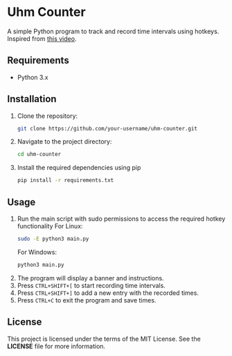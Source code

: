 # Uhm Counter

A simple Python program to track and record time intervals using hotkeys. Inspired from [this video](https://www.youtube.com/watch?v=anSjZS63T7s).

## Requirements
- Python 3.x

## Installation

1. Clone the repository:

   ```bash
   git clone https://github.com/your-username/uhm-counter.git
   ```
2. Navigate to the project directory:
   ```bash
   cd uhm-counter
   ```
3. Install the required dependencies using pip
   ```bash
   pip install -r requirements.txt
   ```

## Usage

1. Run the main script with sudo permissions to access the required hotkey functionality
   For Linux:
      ```bash
      sudo -E python3 main.py
      ```
   For Windows:
      ```bash
      python3 main.py
      ```
3. The program will display a banner and instructions.
4. Press `CTRL+SHIFT+[` to start recording time intervals.
5. Press `CTRL+SHIFT+]` to add a new entry with the recorded times.
6. Press `CTRL+C` to exit the program and save times.

## License
This project is licensed under the terms of the MIT License. See the __LICENSE__ file for more information.

